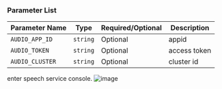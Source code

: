 ### Parameter List



| Parameter Name  | Type     | Required/Optional | Description  |
|-----------------|----------|-------------------|--------------|
| `AUDIO_APP_ID`  | `string` | Optional          | appid        |
| `AUDIO_TOKEN`   | `string` | Optional          | access token |
| `AUDIO_CLUSTER` | `string` | Optional          | cluster id   |

enter speech service console.
![image](https://github.com/user-attachments/assets/6261ee3c-2632-427d-a95e-85e55d85d971)

